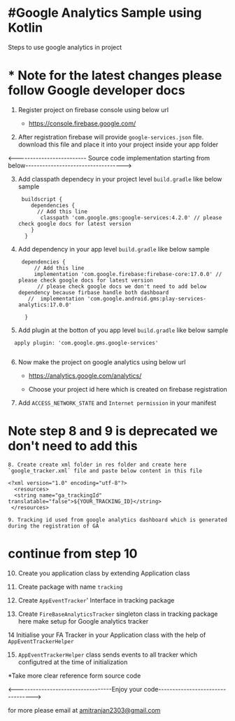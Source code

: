 # #Google Analytics Sample using Kotlin

 Steps to use google analytics in  project
# * Note for the latest changes please follow Google developer docs

 1. Register project on firebase console using below url
 
    * https://console.firebase.google.com/

 2. After registration firebase will provide `google-services.json` file. download this file and place it into your project inside your app folder

<------------------------- Source code implementation starting from below----------------------------------->

 3. Add classpath dependecy in your project level `build.gradle` like below sample
     ```
      buildscript {
         dependencies {
           // Add this line
            classpath 'com.google.gms:google-services:4.2.0' // please check google docs for latest version
         }
       }

       ```
4. Add dependency in your app level `build.gradle` like below sample
    
    ```
     dependencies {
         // Add this line
         implementation 'com.google.firebase:firebase-core:17.0.0' // please check google docs for latest version
          // please check google docs we don't need to add below dependency because firbase handle both dashboard
       //  implementation 'com.google.android.gms:play-services-analytics:17.0.0' 
         
      }
      ```

5. Add plugin at the botton of you app level `build.gradle` like below sample
  
  ```
    apply plugin: 'com.google.gms.google-services'
     
   ```

6. Now make the project on google analytics using below url

    * https://analytics.google.com/analytics/
    
    * Choose your project id here which is created on firebase registration

7. Add `ACCESS_NETWORK_STATE` and `Internet permission` in your manifest

  # Note step 8 and 9 is deprecated we don't need to add this
  ```
8. Create create xml folder in res folder and create here `google_tracker.xml` file and paste below content in this file
   
  <?xml version="1.0" encoding="utf-8"?>
    <resources>
    <string name="ga_trackingId" translatable="false">${YOUR_TRACKING_ID}</string>
   </resources>

9. Tracking id used from google analytics dashboard which is generated during the registration of GA
```
 # continue from step 10
10. Create you application class by extending Application class

11. Create package with name `tracking`

12. Create `AppEventTracker`' Interface in tracking package

13. Create `FireBaseAnalyticsTracker` singleton class in tracking package here make setup for Google analytics tracker

14  Initialise your FA Tracker in your Application class with the help of `AppEventTrackerHelper`

15. `AppEventTrackerHelper` class sends events to all tracker which configutred at the time of initialization

*Take more clear reference form source code

<----------------------------------Enjoy your code--------------------------------->

for more please email at amitranjan2303@gmail.com

